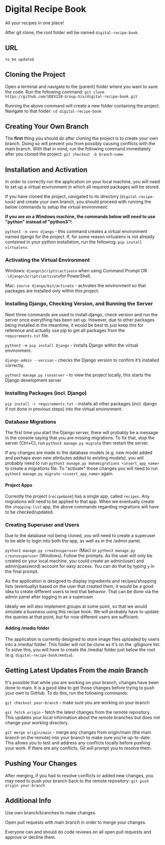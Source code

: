 # Digital Recipe Book
All your recipes in one place!

After git clone, the root folder will be named `digital-recipe-book`.

## URL
`to be updated`

## Cloning the Project
Open a terminal and navigate to the (parent) folder where you want to save the code. Run the following command:
`git clone https://github.com/SDEV220-Group-Six/digital-recipe-book.git`

Running the above command will create a new folder containing the project. Navigate to that folder: `cd digital-recipe-book`

## Creating Your Own Branch
The **first** thing you should do after cloning the project is to create your own branch. Doing so will prevent you from possibly causing conflicts with the main branch. With that in mind, run the following command immediately after you cloned the project:
`git checkout -b branch-name`

## Installation and Activation
In order to correctly run the application on your local machine, you will need to set up a virtual environment in which all required packages will be stored.

If you have cloned the project, navigated to its directory (`digital-recipe-book`) and create your own branch, you should proceed with running the below commands to setup the virtual environment:

**If you are on a Windows machine, the commands below will need to use "python" instead of "python3"!**

`python3 -m venv django` - this command creates a virtual environment named django for the project. If, for some reason virtualenv is not already contained in your python installation, run the following: `pip install virtualenv`.

### Activating the Virtual Environment
Windows: `django\Scripts\activate` when using Command Prompt OR `.\django\Scripts\activate`for PowerShell.

Mac: `source django/bin/activate` - activates the environment so that packages are installed only within this project.

### Installing Django, Checking Version, and Running the Server
Next three commands are used to install django, check version and run the server once everything has been set up. However, due to other packages being installed in the meantime, it would be best to just keep this for reference and actually use pip to get all packages from the `requirements.txt` file.

`python3 -m pip install Django` - installs Django within the virtual environment.

`django-admin --version` - checks the Django version to confirm it’s installed correctly.

`python3 manage.py runserver` - to view the project locally, this starts the Django development server

### Installing Packages (incl. Django)
`pip install -r requirements.txt` - installs all other packages (incl. django if not done in previous steps) into the virtual environment.

### Database Migrations
The first time you start the Django server, there will probably be a message in the console saying that you are missing migrations. To fix that, stop the server (Ctrl+C), run `python3 manage.py migrate` then restart the server.

If any changes are made to the database models (e.g. new model added and perhaps even new attributes added to existing models), you will probably need to run `python3 manage.py makemigrations <insert_app_name>` to create a migrations file. To "activate" those changes you will need to run `python3 manage.py migrate <insert_app_name>` again.

#### Project Apps
Currently the project (`recipebook`) has a single app, called `recipes`. Any migrations will need to be applied to that app. When we eventually create the `shopping-list` app, the above commands regarding migrations will have to be checked/updated.

### Creating Superuser and Users
Due to the database not being cloned, you will need to create a superuser to be able to login into both the app, as well as in the /admin panel.

`python3 manage.py createsuperuser` (Mac) or `python3 manage.py createsuperuser` (Windows).
Follow the prompts. As the user will only be created on your local machine, you could create an admin(user) and admin(password) account for easy access. You can do that by typing `y` in the final prompt.

As the application is designed to display ingredients and recipes/shopping lists (eventually) based on the user that created them, it would be a good idea to create different users to test that behavior. That can be done via the admin panel after logging in as a superuser.

Ideally we will also implement groups at some point, so that we would simulate a business using this recipe book. We will probably have to update the queries at that point, but for now different users are sufficient.

#### Adding /media folder
The application is currently designed to store image files uploaded by users into a /media/ folder. This folder will not be clone as it's on the .gitignore list. To solve this, you will have to create the /media/ folder just below the root (e.g. `digital-recipe-book/media`).

## Getting Latest Updates From the *main* Branch
It's possible that while you are working on your branch, changes have been done to main. It is a good idea to get those changes before trying to push your own to GitHub. To do this, run the following commands:

`git checkout your-branch` - make sure you are working on your branch

`git fetch origin` - fetch the latest changes from the remote repository. This updates your local information about the remote branches but does not change your working directory.

`git merge origin/main` - merge any changes from origin/main (the main branch on the remote) into your branch to make sure you’re up-to-date. This allows you to test and address any conflicts locally before pushing your work. If there are any conflicts, Git will prompt you to resolve them.

## Pushing Your Changes
After merging, if you had to resolve conflicts or added new changes, you may need to push your branch back to the remote repository:
`git push origin your-branch`

## Additional Info
Use own branch/branches to make changes.

Open pull requests with main branch in order to merge your changes.

Everyone can and should do code reviews on all open pull requests and approve or decline them.